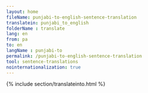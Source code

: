 ```yaml
---
layout: home
fileName: punjabi-to-english-sentence-translation
translatein: punjabi_to_english
folderName : translate
lang: en
from: pa
to: en
langName : punjabi-to
permalink: /punjabi-to-english-sentence-translation
tool: sentence-translations
nointernationalization: true
---
```

{% include section/translateinto.html %}
